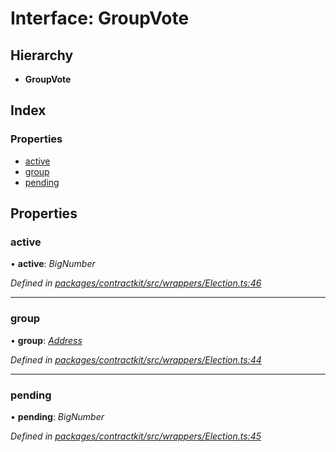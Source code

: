 # Interface: GroupVote

## Hierarchy

* **GroupVote**

## Index

### Properties

* [active](_wrappers_election_.groupvote.md#active)
* [group](_wrappers_election_.groupvote.md#group)
* [pending](_wrappers_election_.groupvote.md#pending)

## Properties

###  active

• **active**: *BigNumber*

*Defined in [packages/contractkit/src/wrappers/Election.ts:46](https://github.com/celo-org/celo-monorepo/blob/master/packages/contractkit/src/wrappers/Election.ts#L46)*

___

###  group

• **group**: *[Address](../modules/_base_.md#address)*

*Defined in [packages/contractkit/src/wrappers/Election.ts:44](https://github.com/celo-org/celo-monorepo/blob/master/packages/contractkit/src/wrappers/Election.ts#L44)*

___

###  pending

• **pending**: *BigNumber*

*Defined in [packages/contractkit/src/wrappers/Election.ts:45](https://github.com/celo-org/celo-monorepo/blob/master/packages/contractkit/src/wrappers/Election.ts#L45)*
